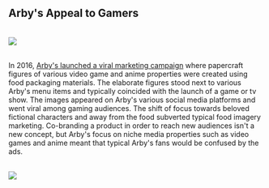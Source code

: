 <h2>Arby's Appeal to Gamers</h2>
<br>
<img src="https://mlpnk72yciwc.i.optimole.com/cqhiHLc.WqA8~2eefa/w:600/h:600/q:75/https://bleedingcool.com/wp-content/uploads/2017/03/Arbys4.jpg"><br><br>


In 2016, <a href="https://bleedingcool.com/games/arbys-tweets-gaming-actually-kinda-cool/">Arby's launched a viral marketing campaign</a> where papercraft figures of various video game and anime properties were created using food packaging materials. The elaborate figures stood next to various Arby's menu items and typically coincided with the launch of a game or tv show. The images appeared on Arby's various social media platforms and went viral among gaming audiences. The shift of focus towards beloved fictional characters and away from the food subverted typical food imagery marketing. Co-branding a product in order to reach new audiences isn't a new concept, but Arby's focus on niche media properties such as video games and anime meant that typical Arby's fans would be confused by the ads.

<br><img src="https://mlpnk72yciwc.i.optimole.com/cqhiHLc.WqA8~2eefa/w:600/h:600/q:75/https://bleedingcool.com/wp-content/uploads/2017/03/Arbys3.jpg">

<br>
